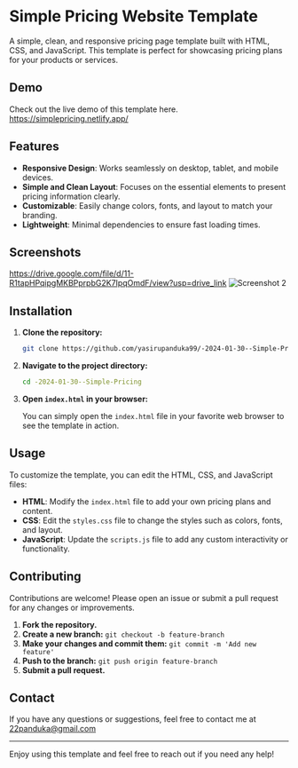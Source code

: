 # Simple Pricing Website Template

A simple, clean, and responsive pricing page template built with HTML, CSS, and JavaScript. This template is perfect for showcasing pricing plans for your products or services.

## Demo

Check out the live demo of this template here. https://simplepricing.netlify.app/

## Features

- **Responsive Design**: Works seamlessly on desktop, tablet, and mobile devices.
- **Simple and Clean Layout**: Focuses on the essential elements to present pricing information clearly.
- **Customizable**: Easily change colors, fonts, and layout to match your branding.
- **Lightweight**: Minimal dependencies to ensure fast loading times.

## Screenshots

https://drive.google.com/file/d/11-R1tapHPqipgMKBPprpbG2K7IpqOmdF/view?usp=drive_link
![Screenshot 2](screenshots/screenshot2.png)

## Installation

1. **Clone the repository:**

    ```bash
    git clone https://github.com/yasirupanduka99/-2024-01-30--Simple-Pricing.git
    ```

2. **Navigate to the project directory:**

    ```bash
    cd -2024-01-30--Simple-Pricing
    ```

3. **Open `index.html` in your browser:**

    You can simply open the `index.html` file in your favorite web browser to see the template in action.

## Usage

To customize the template, you can edit the HTML, CSS, and JavaScript files:

- **HTML**: Modify the `index.html` file to add your own pricing plans and content.
- **CSS**: Edit the `styles.css` file to change the styles such as colors, fonts, and layout.
- **JavaScript**: Update the `scripts.js` file to add any custom interactivity or functionality.


## Contributing

Contributions are welcome! Please open an issue or submit a pull request for any changes or improvements.

1. **Fork the repository.**
2. **Create a new branch:** `git checkout -b feature-branch`
3. **Make your changes and commit them:** `git commit -m 'Add new feature'`
4. **Push to the branch:** `git push origin feature-branch`
5. **Submit a pull request.**

## Contact

If you have any questions or suggestions, feel free to contact me at 22panduka@gmail.com

---

Enjoy using this template and feel free to reach out if you need any help!



